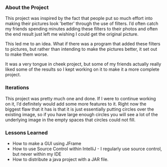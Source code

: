 ### About the Project

This project was inspired by the fact that people put so much effort into making their pictures look 'better' through the use of filters. I’d often catch my friends spending minutes adding these filters to their photos and often the end result just left me wishing I could get the original picture.

This led me to an idea. What if there was a program that added these filters to pictures, but rather than intending to make the pictures better, it set out to make them worse.

It was a very tongue in cheek project, but some of my friends actually really liked some of the results so I kept working on it to make it a more complete project.

### Iterations

This project was pretty much one and done. If I were to continue working on it, I’d definitely would add some more features to it. Right now the biggest flaw that it has is that it is just essentially putting circles over the existing image, so if you have large enough circles you will see a lot of the underlying image in the empty spaces that circles could not fill.

### Lessons Learned

* How to make a GUI using JFrame
* How to use Source Control within IntelliJ - I regularly use source control, but never within my IDE
* How to distribute a java project with a JAR file.

